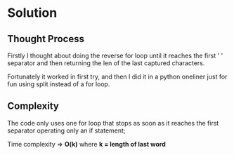 
# Solution

## Thought Process

Firstly I thought about doing the reverse for loop until it reaches the first ' ' separator and then returning the len of the last captured characters.

Fortunately it worked in first try, and then I did it in a python oneliner just for fun using split instead of a for loop.

## Complexity

The code only uses one for loop that stops as soon as it reaches the first separator operating only an if statement;

Time complexity => **O(k)** where **k = length of last word**
